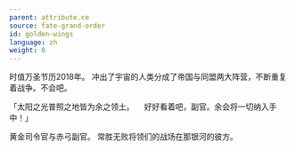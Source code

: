 ```yaml
---
parent: attribute.ce
source: fate-grand-order
id: golden-wings
language: zh
weight: 0
---
```


时值万圣节历2018年。
冲出了宇宙的人类分成了帝国与同盟两大阵营，不断重复着战争。不会吧。

「太阳之光普照之地皆为余之领土。
　好好看着吧，副官。余会将一切纳入手中！」

黄金司令官与赤弓副官。
常胜无败将领们的战场在那银河的彼方。
